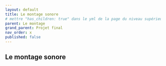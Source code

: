 ```yaml
---
layout: default
title: Le montage sonore
# mettre "has_children: true" dans le yml de la page du niveau supérieur
parent: Le montage
grand_parent: Projet final
nav_order: x
published: false
---
```

## Le montage sonore
